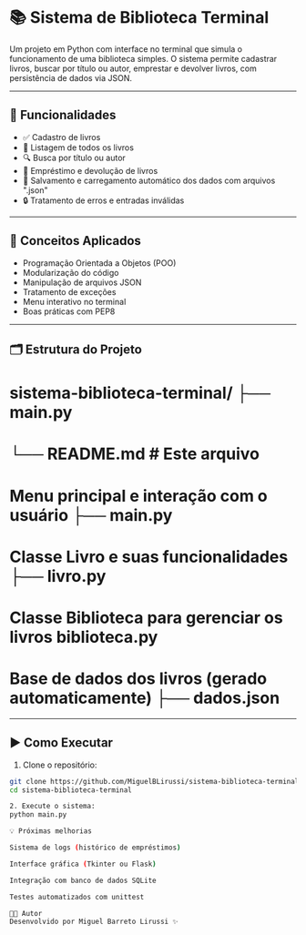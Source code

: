 # 📚 Sistema de Biblioteca Terminal

Um projeto em Python com interface no terminal que simula o funcionamento de uma biblioteca simples. O sistema permite cadastrar livros, buscar por título ou autor, emprestar e devolver livros, com persistência de dados via JSON.

---

## 🚀 Funcionalidades

- ✅ Cadastro de livros  
- 📖 Listagem de todos os livros  
- 🔍 Busca por título ou autor  
- 🔁 Empréstimo e devolução de livros  
- 💾 Salvamento e carregamento automático dos dados com arquivos ".json"  
- 🔒 Tratamento de erros e entradas inválidas  

---

## 🧠 Conceitos Aplicados

- Programação Orientada a Objetos (POO)  
- Modularização do código  
- Manipulação de arquivos JSON  
- Tratamento de exceções  
- Menu interativo no terminal  
- Boas práticas com PEP8  

---

## 🗂 Estrutura do Projeto

# sistema-biblioteca-terminal/ ├── main.py
# └── README.md # Este arquivo
# Menu principal e interação com o usuário ├── main.py 
# Classe Livro e suas funcionalidades ├── livro.py
# Classe Biblioteca para gerenciar os livros biblioteca.py 
# Base de dados dos livros (gerado automaticamente) ├── dados.json


---

## ▶️ Como Executar

1. Clone o repositório:

```bash
git clone https://github.com/MiguelBLirussi/sistema-biblioteca-terminal.git
cd sistema-biblioteca-terminal

2. Execute o sistema:
python main.py

💡 Próximas melhorias

Sistema de logs (histórico de empréstimos)

Interface gráfica (Tkinter ou Flask)

Integração com banco de dados SQLite

Testes automatizados com unittest

🧑‍💻 Autor
Desenvolvido por Miguel Barreto Lirussi ✨

